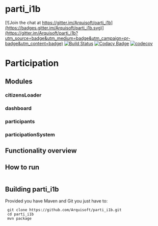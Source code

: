 
# parti_i1b

[![Join the chat at https://gitter.im/Arquisoft/parti_i1b](https://badges.gitter.im/Arquisoft/parti_i1b.svg)](https://gitter.im/Arquisoft/parti_i1b?utm_source=badge&utm_medium=badge&utm_campaign=pr-badge&utm_content=badge)
[![Build Status](https://travis-ci.org/Arquisoft/parti_i1b.svg?branch=multimodule)](https://travis-ci.org/Arquisoft/parti_i1b)
[![Codacy Badge](https://api.codacy.com/project/badge/Grade/e680327c40a44a6b8378a8171066e341)](https://www.codacy.com/app/jelabra/parti_i1b?utm_source=github.com&utm_medium=referral&utm_content=Arquisoft/parti_i1b&utm_campaign=badger)
[![codecov](https://codecov.io/gh/Arquisoft/parti_i1b/branch/multimodule/graph/badge.svg)](https://codecov.io/gh/Arquisoft/parti_i1b)

# Participation
## Modules
### citizensLoader
### dashboard
### participants
### participationSystem
## Functionality overview
## How to run
```
```
## Building parti_i1b
Provided you have Maven and Git you just have to:
```
 git clone https://github.com/Arquisoft/parti_i1b.git
 cd parti_i1b
 mvn package
```
